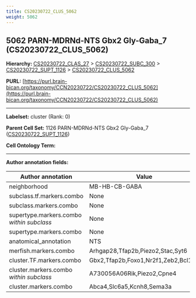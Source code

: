 ```yaml
---
title: CS20230722_CLUS_5062
weight: 5062
---
```

## 5062 PARN-MDRNd-NTS Gbx2 Gly-Gaba_7 (CS20230722_CLUS_5062)
<b>Hierarchy: </b>
[CS20230722_CLAS_27](../CS20230722_CLAS_27) >
[CS20230722_SUBC_300](../CS20230722_SUBC_300) >
[CS20230722_SUPT_1126](../CS20230722_SUPT_1126) >
[CS20230722_CLUS_5062](../CS20230722_CLUS_5062)

**PURL:** [https://purl.brain-bican.org/taxonomy/CCN20230722/CS20230722_CLUS_5062](https://purl.brain-bican.org/taxonomy/CCN20230722/CS20230722_CLUS_5062)

---


**Labelset:** cluster (Rank: 0)

**Parent Cell Set:** 1126 PARN-MDRNd-NTS Gbx2 Gly-Gaba_7 ([CS20230722_SUPT_1126](../CS20230722_SUPT_1126))



**Cell Ontology Term:** 

[MARKER GENES.]: #


---

[TRANSFERRED ANNOTATIONS.]: #


[AUTHOR ANNOTATION FIELDS.]: #


**Author annotation fields:**

| Author annotation | Value |
|-------------------|-------|
|neighborhood|MB-HB-CB-GABA|
|subclass.tf.markers.combo|None|
|subclass.markers.combo|None|
|supertype.markers.combo _within subclass_|None|
|supertype.markers.combo|None|
|anatomical_annotation|NTS|
|merfish.markers.combo|Arhgap28,Tfap2b,Piezo2,Stac,Syt6|
|cluster.TF.markers.combo|Gbx2,Tfap2b,Foxo1,Nr2f1,Zeb2,Bcl11b|
|cluster.markers.combo _within subclass_|A730056A06Rik,Piezo2,Cpne4|
|cluster.markers.combo|Abca4,Slc6a5,Kcnh8,Sema3a|

